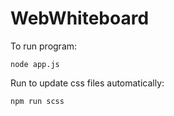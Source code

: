 # WebWhiteboard

To run program:

```node app.js```


Run to update css files automatically:

```npm run scss```
